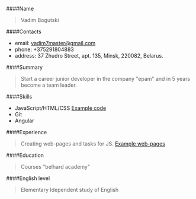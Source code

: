 ####Name 
> Vadim Bogutski

####Contacts
* email: vadim7master@gmail.com 
* phone: +375291804883 
* address: 37 Zhudro Street, apt. 135, Minsk, 220082, Belarus.

####Summary
> Start a career junior developer in the company "epam" and in 5 years become a team leader.

####Skills
* JavaScript/HTML/CSS [Example code](https://github.com/TeflonHotDog/Code-example)
* Git
* Angular

####Experience
> Сreating web-pages and tasks for JS. [Example web-pages](https://teflonhotdog.000webhostapp.com/)

####Education
> Courses "belhard academy"

####English level
> Elementary
> Idependent study of English